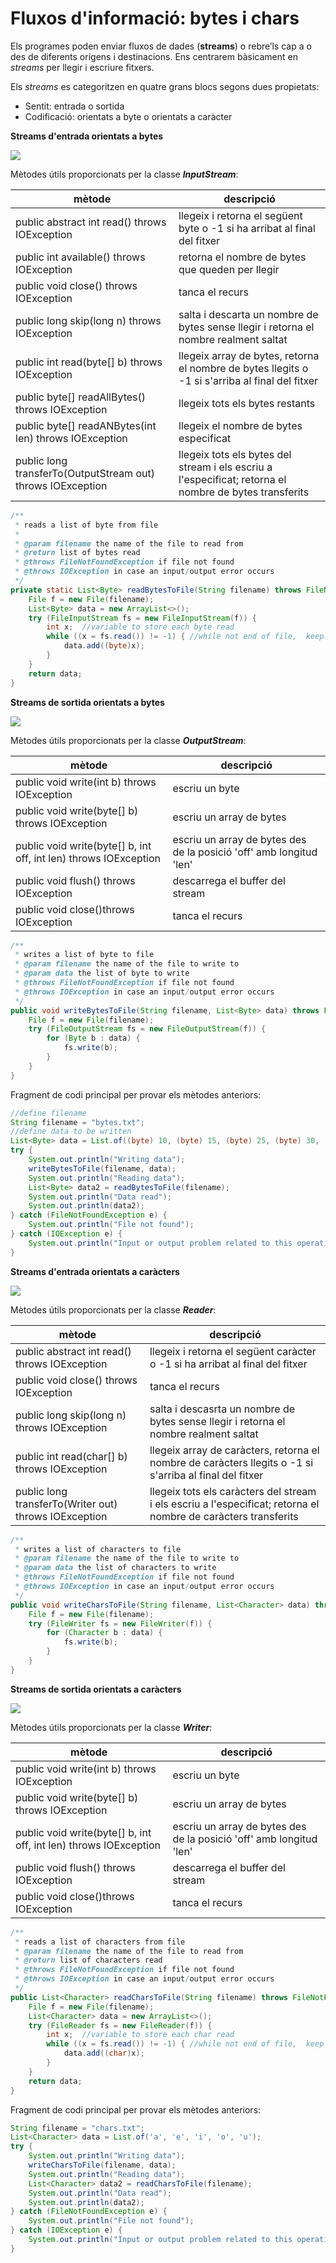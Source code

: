 # Fluxos d'informació: bytes i chars

Els programes poden enviar fluxos de dades (**streams**) o rebre’ls cap a o des de diferents orígens i destinacions. Ens centrarem bàsicament en *streams* per llegir i escriure fitxers.

Els *streams* es categoritzen en quatre grans blocs segons dues propietats:

* Sentit: entrada o sortida
* Codificació: orientats a byte o orientats a caràcter

**Streams d'entrada orientats a bytes**

![](/damm06/assets/1.1/1.1.io/inputstream.png)

Mètodes útils proporcionats per la classe ***InputStream***:

| mètode | descripció |
| ------ | ------ |
| public abstract int read() throws IOException     | llegeix i retorna el següent byte o -1 si ha arribat al final del fitxer    |
| public int available() throws IOException     |  retorna el nombre de bytes que queden per llegir    | 
| public void close() throws IOException     |  tanca el recurs    |
| public long skip(long n) throws IOException     | salta i descarta un nombre de bytes sense llegir i retorna el nombre realment saltat    |
| public int read(byte[] b) throws IOException     | llegeix array de bytes, retorna el nombre de bytes llegits o -1 si s'arriba al final del fitxer   |
| public byte[] readAllBytes() throws IOException     | llegeix tots els bytes restants    |
| public byte[] readANBytes(int len) throws IOException     | llegeix el nombre de bytes especificat    |
| public long transferTo(OutputStream out) throws IOException     | llegeix tots els bytes del stream i els escriu a l'especificat; retorna el nombre de bytes transferits  |

```java
/**
 * reads a list of byte from file
 *
 * @param filename the name of the file to read from
 * @return list of bytes read
 * @throws FileNotFoundException if file not found
 * @throws IOException in case an input/output error occurs
 */
private static List<Byte> readBytesToFile(String filename) throws FileNotFoundException, IOException {
	File f = new File(filename);
	List<Byte> data = new ArrayList<>();
	try (FileInputStream fs = new FileInputStream(f)) {
		int x;  //variable to store each byte read
		while ((x = fs.read()) != -1) { //while not end of file,  keep reading
			data.add((byte)x);
		}
	}
	return data;
}
```

**Streams de sortida orientats a bytes**

![](/damm06/assets/1.1/1.1.io/outputstream.png)

Mètodes útils proporcionats per la classe ***OutputStream***:

| mètode | descripció |
| ------ | ------ |
| public void write(int b) throws IOException     | escriu un byte   |
| public void write(byte[] b) throws IOException     | escriu un array de bytes   | 
| public void write(byte[] b, int off, int len) throws IOException     | escriu un array de bytes des de la posició 'off' amb longitud 'len'  | 
| public void flush() throws IOException     | descarrega el buffer del stream   |
| public void close()throws IOException     |  tanca el recurs    |

```java
/**
 * writes a list of byte to file
 * @param filename the name of the file to write to
 * @param data the list of byte to write
 * @throws FileNotFoundException if file not found
 * @throws IOException in case an input/output error occurs
 */
public void writeBytesToFile(String filename, List<Byte> data) throws FileNotFoundException, IOException {
	File f = new File(filename);
	try (FileOutputStream fs = new FileOutputStream(f)) {
		for (Byte b : data) {
			fs.write(b);
		}
	}
}
```

Fragment de codi principal per provar els mètodes anteriors:

```java
//define filename
String filename = "bytes.txt";
//define data to be written
List<Byte> data = List.of((byte) 10, (byte) 15, (byte) 25, (byte) 30, (byte) 45);
try {
	System.out.println("Writing data");
	writeBytesToFile(filename, data);
	System.out.println("Reading data");
	List<Byte> data2 = readBytesToFile(filename);
	System.out.println("Data read");
	System.out.println(data2);
} catch (FileNotFoundException e) {
	System.out.println("File not found");
} catch (IOException e) {
	System.out.println("Input or output problem related to this operation");
}
```

**Streams d'entrada orientats a caràcters**

![](/damm06/assets/1.1/1.1.io/reader.png)

Mètodes útils proporcionats per la classe ***Reader***:

| mètode | descripció |
| ------ | ------ |
| public abstract int read() throws IOException     | llegeix i retorna el següent caràcter o -1 si ha arribat al final del fitxer    |
| public void close() throws IOException     |  tanca el recurs    |
| public long skip(long n) throws IOException     | salta i descasrta un nombre de bytes sense llegir i retorna el nombre realment saltat    |
| public int read(char[] b) throws IOException     | llegeix array de caràcters, retorna el nombre de caràcters llegits o -1 si s'arriba al final del fitxer   |
| public long transferTo(Writer out) throws IOException     | llegeix tots els caràcters del stream i els escriu a l'especificat; retorna el nombre de caràcters transferits  |

```java
/**
 * writes a list of characters to file
 * @param filename the name of the file to write to
 * @param data the list of characters to write
 * @throws FileNotFoundException if file not found
 * @throws IOException in case an input/output error occurs
 */
public void writeCharsToFile(String filename, List<Character> data) throws FileNotFoundException, IOException {
	File f = new File(filename);
	try (FileWriter fs = new FileWriter(f)) {
		for (Character b : data) {
			fs.write(b);
		}
	}
}
```


**Streams de sortida orientats a caràcters**

![](/damm06/assets/1.1/1.1.io/writer.png)

Mètodes útils proporcionats per la classe ***Writer***:

| mètode | descripció |
| ------ | ------ |
| public void write(int b) throws IOException     | escriu un byte   |
| public void write(byte[] b) throws IOException     | escriu un array de bytes   | 
| public void write(byte[] b, int off, int len) throws IOException     | escriu un array de bytes des de la posició 'off' amb longitud 'len'  | 
| public void flush() throws IOException     | descarrega el buffer del stream   |
| public void close()throws IOException     |  tanca el recurs    |

```java
/**
 * reads a list of characters from file
 * @param filename the name of the file to read from
 * @return list of characters read
 * @throws FileNotFoundException if file not found
 * @throws IOException in case an input/output error occurs
 */
public List<Character> readCharsToFile(String filename) throws FileNotFoundException, IOException {
	File f = new File(filename);
	List<Character> data = new ArrayList<>();
	try (FileReader fs = new FileReader(f)) {
		int x;  //variable to store each char read
		while ((x = fs.read()) != -1) { //while not end of file,  keep reading
			data.add((char)x);
		}
	}
	return data;
}
```

Fragment de codi principal per provar els mètodes anteriors:

```java
String filename = "chars.txt";
List<Character> data = List.of('a', 'e', 'i', 'o', 'u');
try {
	System.out.println("Writing data");
	writeCharsToFile(filename, data);
	System.out.println("Reading data");
	List<Character> data2 = readCharsToFile(filename);
	System.out.println("Data read");
	System.out.println(data2);
} catch (FileNotFoundException e) {
	System.out.println("File not found");
} catch (IOException e) {
	System.out.println("Input or output problem related to this operation");
}
```
